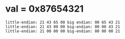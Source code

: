 # val = 0x87654321

    little-endian: 21 43 65 00 big endian: 00 65 43 21
    little-endian: 21 43 00 00 big-endian: 00 00 43 21
    little-endian: 21 00 00 00 big-endian: 00 00 00 21